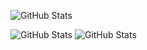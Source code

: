 ![GitHub Stats](https://github-readme-stats.vercel.app/api?username=mohammedibrahimshawon&theme=blueberry&show_icons=true&hide_border=true&count_private=true)

![GitHub Stats](https://github-readme-stats.vercel.app/api/top-langs/?username=mohammedibrahimshawon&theme=blueberry&show_icons=true&hide_border=true&layout=compact)
![GitHub Stats](https://github-readme-streak-stats.herokuapp.com/?user=mohammedibrahimshawon&theme=blueberry&hide_border=true)
<!---
mohammedibrahimshawon/mohammedibrahimshawon is a ✨ special ✨ repository because its `README.md` (this file) appears on your GitHub profile.
You can click the Preview link to take a look at your changes.
--->
